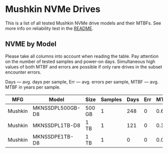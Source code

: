 Mushkin NVMe Drives
===================

This is a list of all tested Mushkin NVMe drive models and their MTBFs. See more
info on reliability test in the [README](https://github.com/linuxhw/SMART).

NVME by Model
------------

Please take all columns into account when reading the table. Pay attention on the
number of tested samples and power-on days. Simultaneous high values of both MTBF
and errors are possible if only rare drives in the subset encounter errors.

Days   — avg. days per sample,
Err    — avg. errors per sample,
MTBF   — avg. MTBF in years per sample.

| MFG       | Model              | Size   | Samples | Days  | Err   | MTBF   |
|-----------|--------------------|--------|---------|-------|-------|--------|
| Mushkin   | MKNSSDPL500GB-D8   | 500 GB | 1       | 248   | 0     | 0.68   |
| Mushkin   | MKNSSDPL1TB-D8     | 1 TB   | 1       | 121   | 0     | 0.33   |
| Mushkin   | MKNSSDPE1TB-D8     | 1 TB   | 1       | 0     | 0     | 0.00   |
